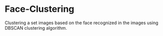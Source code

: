 # Face-Clustering
Clustering a set images based on the face recognized in the images using DBSCAN clustering algorithm.
